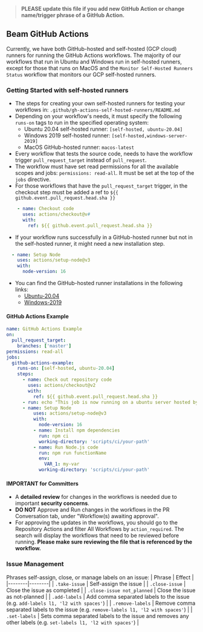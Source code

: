 <!--
    Licensed to the Apache Software Foundation (ASF) under one
    or more contributor license agreements.  See the NOTICE file
    distributed with this work for additional information
    regarding copyright ownership.  The ASF licenses this file
    to you under the Apache License, Version 2.0 (the
    "License"); you may not use this file except in compliance
    with the License.  You may obtain a copy of the License at

      http://www.apache.org/licenses/LICENSE-2.0

    Unless required by applicable law or agreed to in writing,
    software distributed under the License is distributed on an
    "AS IS" BASIS, WITHOUT WARRANTIES OR CONDITIONS OF ANY
    KIND, either express or implied.  See the License for the
    specific language governing permissions and limitations
    under the License.
-->

> **PLEASE update this file if you add new GitHub Action or change name/trigger phrase of a GitHub Action.**

## Beam GitHub Actions 

Currently, we have both GitHub-hosted and self-hosted (GCP cloud) runners for running the GitHub Actions workflows. The majority of our workflows that run in Ubuntu and Windows run in self-hosted runners, except for those that runs on MacOS and the `Monitor Self-Hosted Runners Status` workflow that monitors our GCP self-hosted runners. 

### Getting Started with self-hosted runners
* The steps for creating your own self-hosted runners for testing your workflows in: `.github/gh-actions-self-hosted-runners/README.md`
* Depending on your workflow's needs, it must specify the following `runs-on` tags to run in the specified operating system:
  * Ubuntu 20.04 self-hosted runner: `[self-hosted, ubuntu-20.04]`
  * Windows 2019 self-hosted runner: `[self-hosted,windows-server-2019]` 
  * MacOS GitHub-hosted runner: `macos-latest`
* Every workflow that tests the source code, needs to have the workflow trigger `pull_request_target` instead of `pull_request`.
* The workflow must have set read permissions for all the available scopes and jobs: `permissions: read-all`. It must be set at the top of the `jobs` directive.
* For those workflows that have the `pull_request_target` trigger, in the checkout step must be added a ref to `${{ github.event.pull_request.head.sha }}` 
``` yaml
    - name: Checkout code
      uses: actions/checkout@v#
      with:
        ref: ${{ github.event.pull_request.head.sha }}
```
* If your workflow runs successfully in a GitHub-hosted runner but not in the self-hosted runner, it might need a new installation step. 
```yaml
  - name: Setup Node
    uses: actions/setup-node@v3
    with:
      node-version: 16
```
* You can find the GitHub-hosted runner installations in the following links:
  * [Ubuntu-20.04](https://github.com/actions/runner-images/blob/main/images/linux/Ubuntu2004-Readme.md#installed-apt-packages)
  * [Windows-2019](https://github.com/actions/runner-images/blob/main/images/win/Windows2019-Readme.md)

#### GitHub Actions Example
```yaml
name: GitHub Actions Example
on:
  pull_request_target:
    branches: ['master']
permissions: read-all
jobs:
  github-actions-example:
    runs-on: [self-hosted, ubuntu-20.04]
    steps:
      - name: Check out repository code
        uses: actions/checkout@v2
        with:
          ref: ${{ github.event.pull_request.head.sha }}
      - run: echo "This job is now running on a ubuntu server hosted by Apache Beam!"
      - name: Setup Node
          uses: actions/setup-node@v3
          with:
            node-version: 16
          - name: Install npm dependencies
            run: npm ci
            working-directory: 'scripts/ci/your-path'
          - name: Run Node.js code
            run: npm run functionName
            env:
              VAR_1: my-var
            working-directory: 'scripts/ci/your-path'
```

#### IMPORTANT for Committers
* A **detailed review** for changes in the workflows is needed due to important **security concerns**.
* **DO NOT** Approve and Run changes in the workflows in the PR Conversation tab, under "Workflow(s) awaiting approval".
* For approving the updates in the workflows, you should go to the Repository Actions and filter All Workflows by `action_required`. The search will display the workflows that need to be reviewed before running. **Please make sure reviewing the file that is referenced by the workflow.**

### Issue Management

Phrases self-assign, close, or manage labels on an issue:
| Phrase | Effect |
|--------|--------|
| `.take-issue` | Self-assign the issue |
| `.close-issue` | Close the issue as completed |
| `.close-issue not_planned` | Close the issue as not-planned |
| `.add-labels` | Add comma separated labels to the issue (e.g. `add-labels l1, 'l2 with spaces'`) |
| `.remove-labels` | Remove comma separated labels to the issue (e.g. `remove-labels l1, 'l2 with spaces'`) |
| `.set-labels` | Sets comma separated labels to the issue and removes any other labels (e.g. `set-labels l1, 'l2 with spaces'`) |

